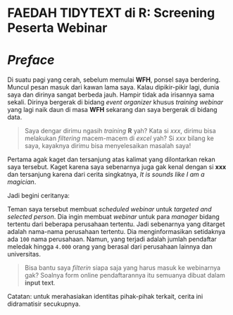 FAEDAH TIDYTEXT di R: Screening Peserta Webinar
================

# *Preface*

Di suatu pagi yang cerah, sebelum memulai **WFH**, ponsel saya
berdering. Muncul pesan masuk dari kawan lama saya. Kalau dipikir-pikir
lagi, dunia saya dan dirinya sangat berbeda jauh. Hampir tidak ada
irisannya sama sekali. Dirinya bergerak di bidang *event organizer*
khusus *training webinar* yang lagi naik daun di masa **WFH** sekarang
dan saya bergerak di bidang data.

> Saya dengar dirimu ngasih *training* **R** yah? Kata si *xxx*, dirimu
> bisa melakukan *filtering* macem-macem di *excel* yah? Si *xxx* bilang
> ke saya, kayaknya dirimu bisa menyelesaikan masalah saya\!

Pertama agak kaget dan tersanjung atas kalimat yang dilontarkan rekan
saya tersebut. Kaget karena saya sebenarnya juga gak kenal dengan si
**xxx** dan tersanjung karena dari cerita singkatnya, *It is sounds like
I am a magician*.

Jadi begini ceritanya:

Teman saya tersebut membuat *scheduled webinar* untuk *targeted and
selected person*. Dia ingin membuat *webinar* untuk para *manager*
bidang tertentu dari beberapa perusahaan tertentu. Jadi sebenarnya yang
ditarget adalah nama-nama perusahaan tertentu. Dia menginformasikan
setidaknya ada `100` nama perusahaan. Namun, yang terjadi adalah jumlah
pendaftar meledak hingga `4.000` orang yang berasal dari perusahaan
lainnya dan universitas.

> Bisa bantu saya *filterin* siapa saja yang harus masuk ke webinarnya
> gak? Soalnya form online pendaftarannya itu semuanya dibuat dalam
> **input text**.

Catatan: untuk merahasiakan identitas pihak-pihak terkait, cerita ini
didramatisir secukupnya.
